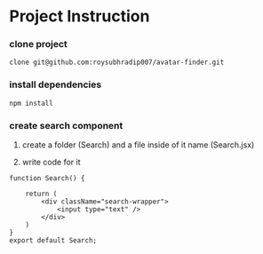 # Project Instruction

### clone project 

```
clone git@github.com:roysubhradip007/avatar-finder.git
```

### install dependencies

```
npm install
```

### create search component

1. create a folder (Search) and a file inside of it name (Search.jsx)

2. write code for it 
```
function Search() {

    return (
        <div className="search-wrapper">
            <input type="text" />
        </div>
    )
}
export default Search;
```

